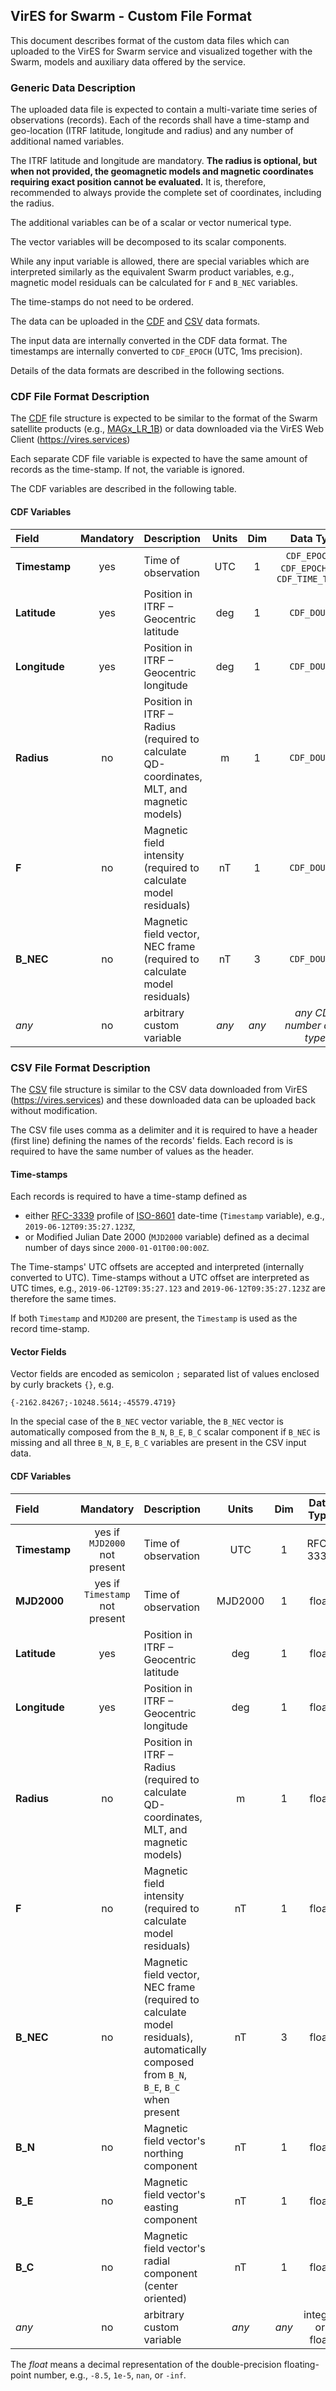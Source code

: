 ## VirES for Swarm - Custom File Format

This document describes format of the custom data files which can uploaded
to the VirES for Swarm service and visualized together with the Swarm,
models and auxiliary data offered by the service.

### Generic Data Description

The uploaded data file is expected to contain a multi-variate time series
of observations (records). Each of the records shall have a time-stamp and
geo-location (ITRF latitude, longitude and radius) and any number
of additional named variables.

The ITRF latitude and longitude are mandatory.
**The radius is optional, but when not provided, the
geomagnetic models and magnetic coordinates requiring exact position
cannot be evaluated.** It is, therefore, recommended to always provide
the complete set of coordinates, including the radius.

The additional variables can be of a scalar or vector numerical type.

The vector variables will be decomposed to its scalar components.

While any input variable is allowed, there are special variables which
are interpreted similarly as the equivalent Swarm product variables, e.g.,
magnetic model residuals can be calculated for `F` and `B_NEC` variables.

The time-stamps do not need to be ordered.

The data can be uploaded in the [CDF](https://cdf.gsfc.nasa.gov/) and
[CSV](https://en.wikipedia.org/wiki/Comma-separated_values) data formats.

The input data are internally converted in the CDF data format. The timestamps
are internally converted to `CDF_EPOCH` (UTC, 1ms precision).

Details of the data formats are described in the following sections.

### CDF File Format Description

The [CDF](https://cdf.gsfc.nasa.gov/) file structure is expected to be similar to the format of the Swarm satellite
products (e.g., [MAGx_LR_1B](https://earth.esa.int/web/guest/missions/esa-eo-missions/swarm/data-handbook/level-1b-product-definitions#Mag-L_Data_Set_Record.2C_MDR_MAG_LR))
or data downloaded via the VirES Web Client (https://vires.services)

Each separate CDF file variable is expected to have the same amount of records
as the time-stamp. If not, the variable is ignored.

The CDF variables are described in the following table.

#### CDF Variables
Field | Mandatory | Description | Units | Dim | Data Type
:-----|:---------:|:------------|:-----:|:---:|:---:
 **Timestamp** | yes | Time of observation | UTC | 1 | `CDF_EPOCH` or `CDF_EPOCH16` or `CDF_TIME_TT2000`
 **Latitude** | yes | Position in ITRF – Geocentric latitude | deg | 1 | `CDF_DOUBLE` 
 **Longitude** | yes | Position in ITRF – Geocentric longitude | deg | 1 | `CDF_DOUBLE` 
 **Radius** | no | Position in ITRF – Radius (required to calculate QD-coordinates, MLT, and magnetic models) | m | 1 | `CDF_DOUBLE`
 **F** | no |  Magnetic field intensity (required to calculate model residuals) | nT | 1 | `CDF_DOUBLE`
 **B_NEC** | no | Magnetic field vector, NEC frame (required to calculate model residuals) | nT | 3 | `CDF_DOUBLE`
 *any* | no | arbitrary custom variable | *any* | *any* | *any CDF number data type*

### CSV File Format Description

The [CSV](https://en.wikipedia.org/wiki/Comma-separated_values) file structure
is similar to the CSV data downloaded from VirES (https://vires.services) and
these downloaded data can be uploaded back without modification.

The CSV file uses comma as a delimiter and it is required to have a header
(first line) defining the names of the records' fields. Each record is is
required to have the same number of values as the header.

#### Time-stamps

Each records is required to have a time-stamp defined as
- either [RFC-3339](https://tools.ietf.org/html/rfc3339) profile of
  [ISO-8601](https://en.wikipedia.org/wiki/ISO_8601) date-time
  (`Timestamp` variable), e.g., `2019-06-12T09:35:27.123Z`,
- or Modified Julian Date 2000 (`MJD2000` variable) defined as a decimal number
  of days since `2000-01-01T00:00:00Z`.

The Time-stamps' UTC offsets are accepted and interpreted (internally converted
to UTC). Time-stamps without a UTC offset are interpreted as UTC times, e.g.,
`2019-06-12T09:35:27.123` and `2019-06-12T09:35:27.123Z` are therefore the same
times.

If both `Timestamp` and `MJD200` are present, the `Timestamp` is used as
the record time-stamp.

#### Vector Fields

Vector fields are encoded as semicolon `;` separated list of values enclosed
by curly brackets `{}`, e.g.
```
{-2162.84267;-10248.5614;-45579.4719}
```

In the special case of the `B_NEC` vector variable, the `B_NEC` vector
is automatically composed from the `B_N`, `B_E`, `B_C` scalar component
if `B_NEC` is missing and all three `B_N`, `B_E`, `B_C` variables are present
in the CSV input data.

#### CDF Variables
Field | Mandatory | Description | Units | Dim | Data Type
:-----|:---------:|:------------|:-----:|:---:|:---:
 **Timestamp** | yes if `MJD2000` not present| Time of observation | UTC | 1 | RFC-3339
 **MJD2000** | yes if `Timestamp` not present| Time of observation | MJD2000 | 1 | float
 **Latitude** | yes | Position in ITRF – Geocentric latitude | deg | 1 | float
 **Longitude** | yes | Position in ITRF – Geocentric longitude | deg | 1 | float
 **Radius** | no | Position in ITRF – Radius (required to calculate QD-coordinates, MLT, and magnetic models) | m | 1 | float
 **F** | no |  Magnetic field intensity (required to calculate model residuals) | nT | 1 | float
 **B_NEC** | no | Magnetic field vector, NEC frame (required to calculate model residuals), automatically composed from `B_N`, `B_E`, `B_C` when present | nT | 3 | float
 **B_N** | no | Magnetic field vector's northing component | nT | 1 | float
 **B_E** | no | Magnetic field vector's easting component | nT | 1 | float
 **B_C** | no | Magnetic field vector's radial component (center oriented) | nT | 1 | float
 *any* | no | arbitrary custom variable | *any* | *any* | integer or float

The *float* means a decimal representation of the double-precision
floating-point number, e.g., `-8.5`, `1e-5`, `nan`, or `-inf`.





